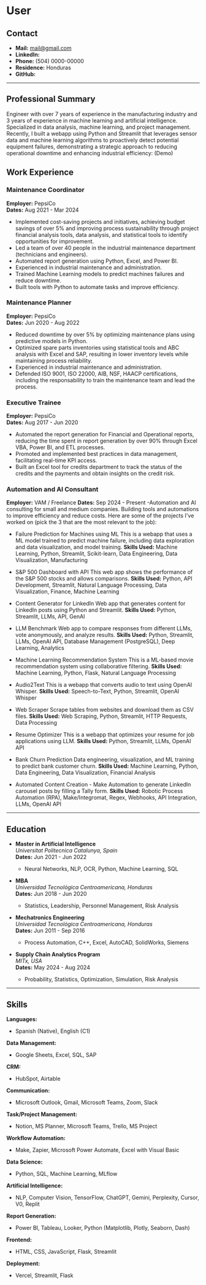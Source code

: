# User  

## Contact  
- **Mail:** [mail@gmail.com](mailto:mail@gmail.com)  
- **LinkedIn:**  
- **Phone:** (504) 0000-00000  
- **Residence:** Honduras  
- **GitHub:**  

---

## Professional Summary  
Engineer with over 7 years of experience in the manufacturing industry and 3 years of experience in   machine learning and artificial intelligence. Specialized in data analysis, machine learning, and project management. Recently, I built a webapp using Python and Streamlit that leverages sensor data and machine learning algorithms to proactively detect potential equipment failures, demonstrating a strategic approach to reducing operational downtime and enhancing industrial efficiency: (Demo)

## Work Experience  

### Maintenance Coordinator  
**Employer:** PepsiCo  
**Dates:** Aug 2021 - Mar 2024  
- Implemented cost-saving projects and initiatives, achieving budget savings of over 5% and improving process sustainability through project financial analysis tools, data analysis, and statistical tools to identify opportunities for improvement.  
- Led a team of over 40 people in the industrial maintenance department (technicians and engineers).  
- Automated report generation using Python, Excel, and Power BI.  
- Experienced in industrial maintenance and administration.
- Trained Machine Learning models to predict machines failures and reduce downtime.
- Built tools with Python to automate tasks and improve efficiency.

### Maintenance Planner  
**Employer:** PepsiCo  
**Dates:** Jun 2020 - Aug 2022  
- Reduced downtime by over 5% by optimizing maintenance plans using predictive models in Python.  
- Optimized spare parts inventories using statistical tools and ABC analysis with Excel and SAP, resulting in lower inventory levels while maintaining process reliability.  
- Experienced in industrial maintenance and administration.
- Defended ISO 9001, ISO 22000, AIB, NSF, HAACP certifications, including the responsability to train the maintenance team and lead the process.

### Executive Trainee  
**Employer:** PepsiCo  
**Dates:** Aug 2017 - Jun 2020  
- Automated the report generation for Financial and Operational reports, reducing the time spent in report generation by over 90% through Excel VBA, Power BI, and ETL processes.  
- Promoted and implemented best practices in data management, facilitating real-time KPI access.  
- Built an Excel tool for credits department to track the status of the credits and the payments and obtain insights on the credit risk.

### Automation and AI Consultant
**Employer:** VAM / Freelance
**Dates:** Sep 2024 - Present
-Automation and AI consulting for small and medium companies. Building tools and automations to improve efficiency and reduce costs. Here are some of the projects I've worked on (pick the 3 that are the most relevant to the job):

- Failure Prediction for Machines using ML
This is a webapp that uses a ML model trained to predict machine failure, including data exploration and data visualization, and model training.
**Skills Used:** Machine Learning, Python, Streamlit, Scikit-learn, Data Engineering, Data Visualization, Manufacturing  

- S&P 500 Dashboard with API
This web app shows the performance of the S&P 500 stocks and allows comparisons.
**Skills Used:** Python, API Development, Streamlit, Natural Language Processing, Data Visualization, Finance, Machine Learning  

- Content Generator for LinkedIn
Web app that generates content for LinkedIn posts using Python and Streamlit.
**Skills Used:** Python, Streamlit, LLMs, API, GenAI  

- LLM Benchmark
Web app to compare responses from different LLMs, vote anonymously, and analyze results.
**Skills Used:** Python, Streamlit, LLMs, OpenAI API, Database Management (PostgreSQL), Deep Learning, Analytics  

- Machine Learning Recommendation System
This is a ML-based movie recommendation system using collaborative filtering.
**Skills Used:** Machine Learning, Python, Flask, Natural Language Processing  

- Audio2Text
This is a webapp that converts audio to text using OpenAI Whisper.
**Skills Used:** Speech-to-Text, Python, Streamlit, OpenAI Whisper  

- Web Scraper
Scrape tables from websites and download them as CSV files.
**Skills Used:** Web Scraping, Python, Streamlit, HTTP Requests, Data Processing  

- Resume Optimizer
This is a webapp that optimizes your resume for job applications using LLM.
**Skills Used:** Python, Streamlit, LLMs, OpenAI API  

- Bank Churn Prediction
Data engineering, visualization, and ML training to predict bank customer churn.
**Skills Used:** Machine Learning, Python, Data Engineering, Data Visualization, Financial Analysis  

- Automated Content Creation - Make
Automation to generate LinkedIn carousel posts by filling a Tally form.
**Skills Used:** Robotic Process Automation (RPA), Make/Integromat, Regex, Webhooks, API Integration, LLMs, OpenAI API  

---

## Education  

- **Master in Artificial Intelligence**  
  *Universitat Politecnica Catalunya, Spain*  
  **Dates:** Jun 2021 - Jun 2022  
  - Neural Networks, NLP, OCR, Python, Machine Learning, SQL  

- **MBA**  
  *Universidad Tecnológica Centroamericana, Honduras*  
  **Dates:** Jun 2018 - Jun 2020  
  - Statistics, Leadership, Personnel Management, Risk Analysis  

- **Mechatronics Engineering**  
  *Universidad Tecnológica Centroamericana, Honduras*  
  **Dates:** Jun 2011 - Sep 2016  
  - Process Automation, C++, Excel, AutoCAD, SolidWorks, Siemens  

- **Supply Chain Analytics Program**  
  *MITx, USA*  
  **Dates:** May 2024 - Aug 2024  
  - Probability, Statistics, Optimization, Simulation, Risk Analysis  

---

## Skills  

**Languages:**  
- Spanish (Native), English (C1)  

**Data Management:**  
- Google Sheets, Excel, SQL, SAP  

**CRM:**  
- HubSpot, Airtable  

**Communication:**  
- Microsoft Outlook, Gmail, Microsoft Teams, Zoom, Slack

**Task/Project Management:**  
- Notion, MS Planner, Microsoft Teams, Trello, MS Project  

**Workflow Automation:**  
- Make, Zapier, Microsoft Power Automate, Excel with Visual Basic  

**Data Science:**  
- Python, SQL, Machine Learning, MLflow  

**Artificial Intelligence:**  
- NLP, Computer Vision, TensorFlow, ChatGPT, Gemini, Perplexity, Cursor, V0, Replit  

**Report Generation:**  
- Power BI, Tableau, Looker, Python (Matplotlib, Plotly, Seaborn, Dash)

**Frontend:**  
- HTML, CSS, JavaScript, Flask, Streamlit  

**Deployment:**  
- Vercel, Streamlit, Flask  
